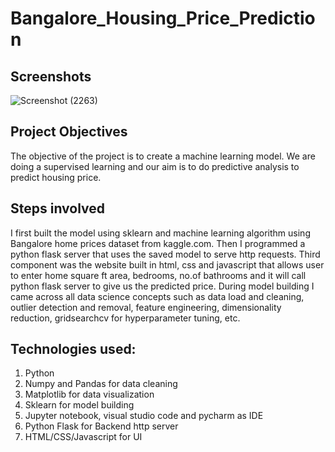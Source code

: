 
# Bangalore_Housing_Price_Prediction



## Screenshots

![Screenshot (2263)](https://user-images.githubusercontent.com/111432785/195666414-9b2a842c-1051-440e-aae2-05f2d6e81bc4.png)


## Project Objectives

The objective of the project is to create a machine learning model. We are doing a supervised learning and our aim is to do predictive analysis to predict housing price.


## Steps involved
I first built the model using sklearn and machine learning algorithm using Bangalore home prices dataset from kaggle.com. Then I programmed a python flask server that uses the saved model to serve http requests. Third component was the website built in html, css and javascript that allows user to enter home square ft area, bedrooms, no.of bathrooms and it will call python flask server to give us the predicted price. During model building I came across all data science concepts such as data load and cleaning, outlier detection and removal, feature engineering, dimensionality reduction, gridsearchcv for hyperparameter tuning, etc.
## Technologies used:

1) Python
2) Numpy and Pandas for data cleaning
3) Matplotlib for data visualization
4) Sklearn for model building
5) Jupyter notebook, visual studio code and pycharm as IDE
6) Python Flask for Backend http server
7) HTML/CSS/Javascript for UI
